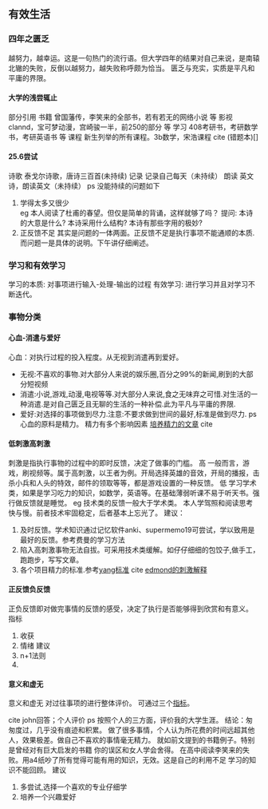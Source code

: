 ##  有效生活
### 四年之匮乏
越努力，越幸运。这是一句热门的流行语。但大学四年的结果对自己来说，是南辕北辙的失败，反倒以越努力，越失败称呼颇为恰当。
匮乏与充实，实质是平凡和平庸的界限。
#### 大学的浅尝辄止
部分引用
书籍  曾国藩传，李笑来的全部书，若有若无的网络小说 等
影视  clannd，宝可梦动漫，宫崎骏一半，前250的部分 等
学习  408考研书，考研数学书，考研英语书 等
课程  新生列举的所有课程。3b数学，宋浩课程
cite (错题本)[]

#### 25.6尝试
诗歌 泰戈尔诗歌，唐诗三百首(未持续)
记录 记录自己每天（未持续）
朗读 英文诗，朗读英文（未持续）
ps  没能持续的问题如下
1. 学得太多又很少  
eg 本人阅读了杜甫的春望。但仅是简单的背诵，这样就够了吗？
提问: 本诗的大意是什么?
本诗采用什么结构?
本诗有那些字用的极妙?
2. 正反馈不足  其实是问题的一体两面。正反馈不足是执行事项不能通顺的本质.而问题一是具体的说明。下午讲仔细阐述。
### 学习和有效学习
学习的本质: 对事项进行输入-处理-输出的过程
有效学习: 进行学习并且对学习不断迭代。
### 事物分类
#### 心血-消遣与爱好
心血：对执行过程的投入程度。从无视到消遣再到爱好。
* 无视:不喜欢的事物.对大部分人来说的娱乐圈,百分之99%的新闻,刷到的大部分短视频
* 消遣:小说,游戏,动漫,电视等等.对大部分人来说,食之无味弃之可惜.对生活的一种消遣.是对自己匮乏且无聊的生活的一种补偿.此为平凡与平庸的界限.
* 爱好:对选择的事项做到尽力.注意:不要求做到世间的最好,标准是做到尽力.
ps 心血的原料是精力。
精力有多个影响因素 [培养精力的文章](https://www.zhihu.com/question/603822135/answer/3510515934)
cite
#### 低刺激高刺激
刺激是指执行事物的过程中的即时反馈，决定了做事的门槛。
高 一般而言，游戏，刷视频等。属于高刺激，以王者为例。开局选择英雄的音效，开局的播报，击杀小兵和人头的特效，邮件的领取等等，都是游戏设置的一种反馈。
低 学习学术类，如果是学习吃力的知识，如数学，英语等。在基础薄弱听课不易于听天书。强行做反馈就是睡觉。
eg  技术类的反馈一般大于学术类。
本人学驾照和阅读思考快与慢。前者技术牢固稳定，后者基本上忘光了。
建议：
1. 及时反馈。学术知识通过记忆软件anki、supermemo19可尝试，学以致用是最好的反馈。参考费曼的学习方法
2. 陷入高刺激事物无法自拔。可采用技术类缓解。如仔仔细细的包饺子,做手工，跑跑步，写写文章。
3. 各个项目精力的标准.参考[yang标准]()
cite [edmond的刺激解释]()
####  正反馈负反馈
正负反馈即对做完事情的反馈的感受，决定了执行是否能够得到欣赏和有意义。
指标
1. 收获
2. 情绪 
建议
1. n+1法则
2. 
####  意义和虚无
意义和虚无 对过往事项的进行整体评价。
可通过三个[指标]()。

cite  john回答；个人评价
ps 按照个人的三方面，评价我的大学生涯。
结论：匆匆度过，几乎没有痕迹和积累。
做了很多事情，个人认为所花费的时间远超其他人，效果极差。做自己不喜欢的事情毫无精力。
就如前文提到的书籍例子。特别是曾经对有巨大启发的书籍 你的误区和女人学会舍得。
在高中阅读李笑来的失败。用a4纸吵了所有觉得可能有用的知识，无效。这是自己的利用不足
学习的知识不能回顾。
建议
1. 多尝试,选择一个喜欢的专业仔细学
2. 培养一个兴趣爱好



